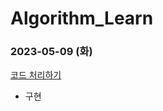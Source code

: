 # Algorithm_Learn
### 2023-05-09 (화)
[코드 처리하기](https://school.programmers.co.kr/learn/courses/30/lessons/181932)
- 구현
